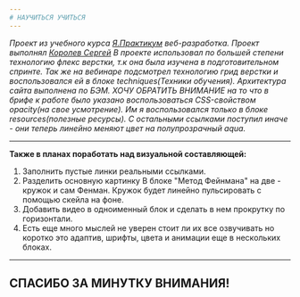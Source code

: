```yaml
---
# НАУЧИТЬСЯ УЧИТЬСЯ
---
```


_Проект из учебного курса [Я.Практикум](https://practicum.yandex.ru/) веб-разработка._
_Проект выполнял [Королев Сергей](https://vk.com/id46453265)_
_В проекте использовал по большей степени технологию флекс верстки, т.к она была изучена в подготовительном спринте. Так же на вебинаре подсмотрел технологию грид верстки и воспользовался ей в блоке techniques(Техники обучения). Архитектура сайта выполнена по БЭМ._
_ХОЧУ ОБРАТИТЬ ВНИМАНИЕ на то что в брифе к работе было указано воспользоваться CSS-свойством opacity(на свое усмотрение). Им я воспользовался только в блоке resources(полезные ресурсы). С остальными ссылками поступил иначе - они теперь линейно меняют цвет на полупрозрачный aqua._

---

**Также в планах поработать над визуальной составляющей:**

1. Заполнить пустые линки реальными ссылками.
2. Разделить основную картинку В блоке "Метод Фейнмана" на две - кружок и сам Фенман. Кружок будет линейно пульсировать с помощью скейла на фоне.
3. Добавить видео в одноименный блок и сделать в нем прокрутку по горизонтали.
4. Есть еще много мыслей не уверен стоит ли их все озвучивать но коротко это адаптив, шрифты, цвета и анимации еще в нескольких блоках.

---

## СПАСИБО ЗА МИНУТКУ ВНИМАНИЯ!
